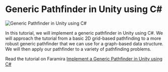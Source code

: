 # Generic Pathfinder in Unity using C#

![Generic Pathfinder in Unity using C#](https://faramira.com/wp-content/uploads/2021/07/Featured-1-930x620.jpg)

In this tutorial, we will implement a generic pathfinder in Unity using C#. We will approach the tutorial from a basic 2D grid-based pathfinding to a more robust generic pathfinder that we can use for a graph-based data structure. We will then apply our pathfinder to a variety of pathfinding problems.

Read the tutorial on Faramira [Implement a Generic Pathfinder in Unity using C#](https://faramira.com/implement-a-generic-pathfinder-in-unity-using-csharp/)
